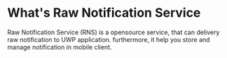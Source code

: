 # What's Raw Notification Service
Raw Notification Service (RNS) is a opensource service, that can delivery raw notification to UWP application.
furthermore, it help you store and manage notification in mobile client.
